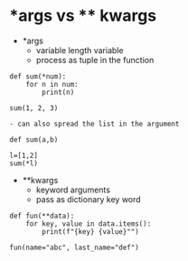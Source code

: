 # *args vs ** kwargs

- *args
  - variable length variable
  - process as tuple in the function
```
def sum(*num):
    for n in num:
        print(n)

sum(1, 2, 3)
```

    - can also spread the list in the argument
```
def sum(a,b)

l=[1,2]
sum(*l)
```

- **kwargs
  - keyword arguments
  - pass as dictionary key word
  
```
def fun(**data):
    for key, value in data.items():
        print(f"{key} {value}"")

fun(name="abc", last_name="def")
```


